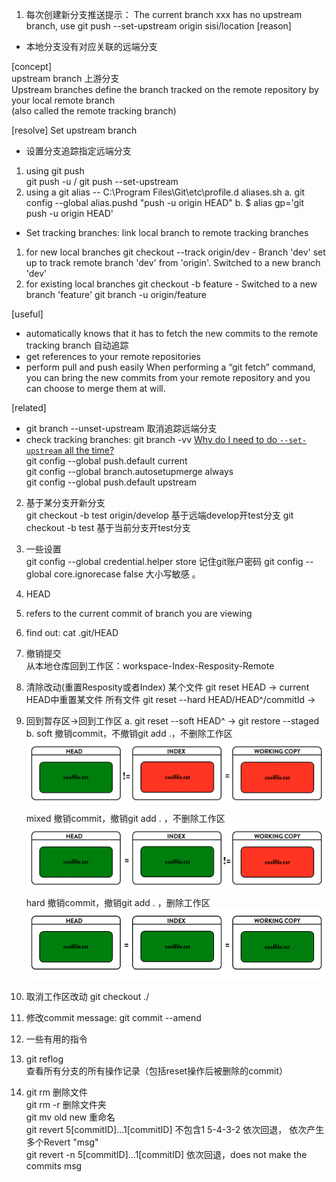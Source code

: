 1. 每次创建新分支推送提示：
The current branch xxx has no upstream branch, use
git push --set-upstream origin sisi/location
[reason]  
  - 本地分支没有对应关联的远端分支  

[concept]  
  upstream branch 上游分支  
  Upstream branches define the branch tracked on the remote repository by your local remote branch   
  (also called the remote tracking branch)  
 
[resolve] Set upstream branch   
 - 设置分支追踪指定远端分支  
  1. using git push  
    git push -u <remote> <branch> / git push --set-upstream <remote> <branch>  
  2. using a git alias -- C:\Program Files\Git\etc\profile.d  aliases.sh
    a. git config --global alias.pushd "push -u origin HEAD"
    b. $ alias gp='git push -u origin HEAD'
 - Set tracking branches: link local branch to remote tracking branches
  1. for new local branches
    git checkout --track origin/dev 
    - Branch 'dev' set up to track remote branch 'dev' from 'origin'.
      Switched to a new branch 'dev'
  2. for existing local branches
    git checkout -b feature
    - Switched to a new branch 'feature'
    git branch -u origin/feature

[useful]
  - automatically knows that it has to fetch the new commits to the remote tracking branch 自动追踪
  - get references to your remote repositories
  - perform pull and push easily
  When performing a “git fetch” command, you can bring the new commits from your remote repository and you can choose to merge them at will.

[related]
  - git branch --unset-upstream 取消追踪远端分支
  - check tracking branches: git branch -vv
  [Why do I need to do `--set-upstream` all the time?](https://stackoverflow.com/questions/6089294/why-do-i-need-to-do-set-upstream-all-the-time)  
  git config --global push.default current  
  git config --global branch.autosetupmerge always   
  git config --global push.default upstream     

2. 基于某分支开新分支  
git checkout -b test origin/develop  基于远端develop开test分支
git checkout -b test 基于当前分支开test分支


3. 一些设置   
git config --global credential.helper store  记住git账户密码
git config --global core.ignorecase false  大小写敏感 。

4. HEAD  
  1. refers to the current commit of branch you are viewing
  2. find out: cat .git/HEAD

5. 撤销提交  
  从本地仓库回到工作区：workspace-Index-Resposity-Remote
  1. 清除改动(重置Resposity或者Index) 
    某个文件 git reset HEAD <file>   -> current HEAD中重置某文件
    所有文件 git reset --hard HEAD/HEAD^/commitId  -> 
  2. 回到暂存区->回到工作区 
     a. git reset --soft HEAD^ -> git restore --staged <file>
     b. soft 撤销commit，不撤销git add .，不删除工作区   
        ![avatar](/images/reset-soft.png)  
        mixed 撤销commit，撤销git add . ，不删除工作区  
        ![avatar](/images/reset-mixed.png)  
        hard 撤销commit，撤销git add . ，删除工作区  
        ![avatar](/images/reset-hard.png)  
  3. 取消工作区改动 git checkout ./<file>
  4. 修改commit message: git commit --amend



6. 一些有用的指令  
  1. git reflog  
  查看所有分支的所有操作记录（包括reset操作后被删除的commit）  
  2. git rm 删除文件  
     git rm -r 删除文件夹  
     git mv old  new 重命名  
     git revert 5[commitID]...1[commitID]  不包含1   5-4-3-2 依次回退， 依次产生多个Revert "msg"  
     git revert -n 5[commitID]...1[commitID]  依次回退，does not make the commits msg  


